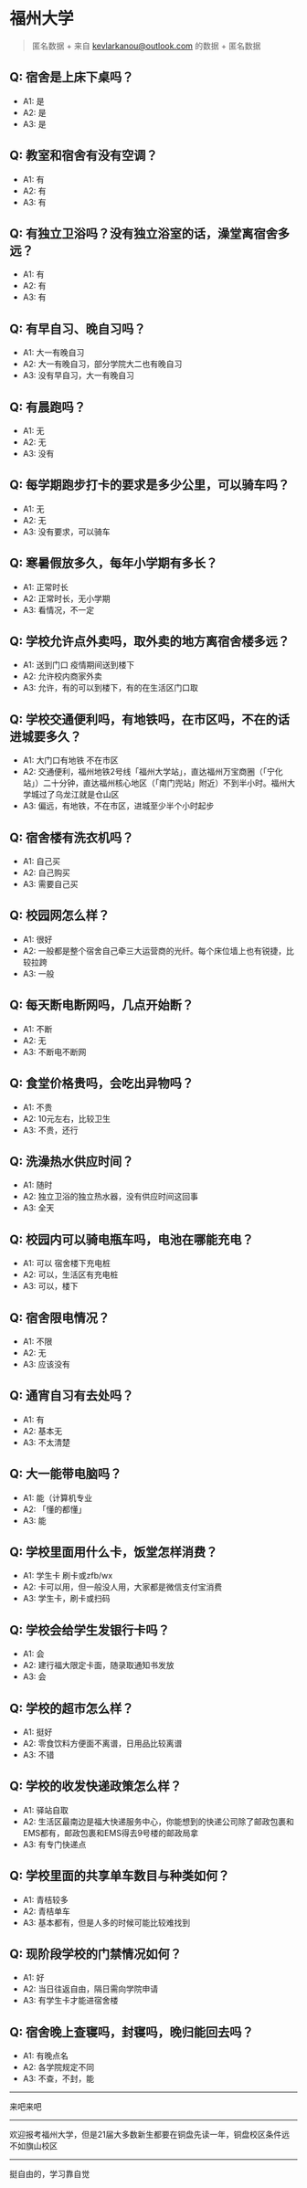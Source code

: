 # 福州大学
> 匿名数据 + 来自 kevlarkanou@outlook.com 的数据 + 匿名数据
## Q: 宿舍是上床下桌吗？
- A1: 是
- A2: 是
- A3: 是
## Q: 教室和宿舍有没有空调？
- A1: 有
- A2: 有
- A3: 有
## Q: 有独立卫浴吗？没有独立浴室的话，澡堂离宿舍多远？
- A1: 有
- A2: 有
- A3: 有
## Q: 有早自习、晚自习吗？
- A1: 大一有晚自习
- A2: 大一有晚自习，部分学院大二也有晚自习
- A3: 没有早自习，大一有晚自习
## Q: 有晨跑吗？
- A1: 无
- A2: 无
- A3: 没有
## Q: 每学期跑步打卡的要求是多少公里，可以骑车吗？
- A1: 无
- A2: 无
- A3: 没有要求，可以骑车
## Q: 寒暑假放多久，每年小学期有多长？
- A1: 正常时长
- A2: 正常时长，无小学期
- A3: 看情况，不一定
## Q: 学校允许点外卖吗，取外卖的地方离宿舍楼多远？
- A1: 送到门口 疫情期间送到楼下
- A2: 允许校内商家外卖
- A3: 允许，有的可以到楼下，有的在生活区门口取
## Q: 学校交通便利吗，有地铁吗，在市区吗，不在的话进城要多久？
- A1: 大门口有地铁 不在市区
- A2: 交通便利，福州地铁2号线「福州大学站」，直达福州万宝商圈（「宁化站」）二十分钟，直达福州核心地区（「南门兜站」附近）不到半小时。福州大学城过了乌龙江就是仓山区
- A3: 偏远，有地铁，不在市区，进城至少半个小时起步
## Q: 宿舍楼有洗衣机吗？
- A1: 自己买
- A2: 自己购买
- A3: 需要自己买
## Q: 校园网怎么样？
- A1: 很好
- A2: 一般都是整个宿舍自己牵三大运营商的光纤。每个床位墙上也有锐捷，比较拉跨
- A3: 一般
## Q: 每天断电断网吗，几点开始断？
- A1: 不断
- A2: 无
- A3: 不断电不断网
## Q: 食堂价格贵吗，会吃出异物吗？
- A1: 不贵
- A2: 10元左右，比较卫生
- A3: 不贵，还行
## Q: 洗澡热水供应时间？
- A1: 随时
- A2: 独立卫浴的独立热水器，没有供应时间这回事
- A3: 全天
## Q: 校园内可以骑电瓶车吗，电池在哪能充电？
- A1: 可以 宿舍楼下充电桩
- A2: 可以，生活区有充电桩
- A3: 可以，楼下
## Q: 宿舍限电情况？
- A1: 不限
- A2: 无
- A3: 应该没有
## Q: 通宵自习有去处吗？
- A1: 有
- A2: 基本无
- A3: 不太清楚
## Q: 大一能带电脑吗？
- A1: 能（计算机专业
- A2: 「懂的都懂」
- A3: 能
## Q: 学校里面用什么卡，饭堂怎样消费？
- A1: 学生卡 刷卡或zfb/wx
- A2: 卡可以用，但一般没人用，大家都是微信支付宝消费
- A3: 学生卡，刷卡或扫码
## Q: 学校会给学生发银行卡吗？
- A1: 会
- A2: 建行福大限定卡面，随录取通知书发放
- A3: 会
## Q: 学校的超市怎么样？
- A1: 挺好
- A2: 零食饮料方便面不离谱，日用品比较离谱
- A3: 不错
## Q: 学校的收发快递政策怎么样？
- A1: 驿站自取
- A2: 生活区最南边是福大快递服务中心，你能想到的快递公司除了邮政包裹和EMS都有，邮政包裹和EMS得去9号楼的邮政局拿
- A3: 有专门快递点
## Q: 学校里面的共享单车数目与种类如何？
- A1: 青桔较多
- A2: 青桔单车
- A3: 基本都有，但是人多的时候可能比较难找到
## Q: 现阶段学校的门禁情况如何？
- A1: 好
- A2: 当日往返自由，隔日需向学院申请
- A3: 有学生卡才能进宿舍楼
## Q: 宿舍晚上查寝吗，封寝吗，晚归能回去吗？
- A1: 有晚点名
- A2: 各学院规定不同
- A3: 不查，不封，能
***
来吧来吧
***
欢迎报考福州大学，但是21届大多数新生都要在铜盘先读一年，铜盘校区条件远不如旗山校区
***
挺自由的，学习靠自觉
